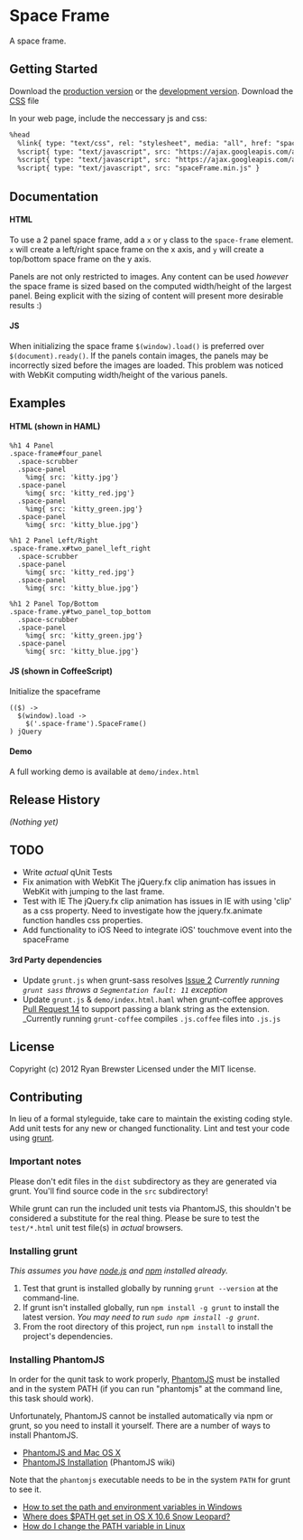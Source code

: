 # Space Frame

A space frame.

## Getting Started
Download the [production version][min] or the [development version][max].
Download the [CSS][css] file

[min]: https://raw.github.com/brewster1134/jquery-space-frame/master/dist/spaceFrame.min.js
[max]: https://raw.github.com/brewster1134/jquery-space-frame/master/dist/spaceFrame.js
[css]: https://raw.github.com/brewster1134/jquery-space-frame/master/dist/spaceFrame.css

In your web page, include the neccessary js and css:

```html (shown in HAML)
%head
  %link{ type: "text/css", rel: "stylesheet", media: "all", href: "spaceFrame.css" }
  %script{ type: "text/javascript", src: "https://ajax.googleapis.com/ajax/libs/jquery/1.7.2/jquery.min.js" }
  %script{ type: "text/javascript", src: "https://ajax.googleapis.com/ajax/libs/jqueryui/1.8.23/jquery-ui.min.js" }
  %script{ type: "text/javascript", src: "spaceFrame.min.js" }
```

## Documentation

#### HTML

To use a 2 panel space frame, add a `x` or `y` class to the `space-frame`
element.  `x` will create a left/right space frame on the x axis, and `y` will
create a top/bottom space frame on the y axis.

Panels are not only restricted to images.  Any content can be used *however* the
space frame is sized based on the computed width/height of the largest panel.
Being explicit with the sizing of content will present more desirable results :)

#### JS

When initializing the space frame `$(window).load()` is preferred over
`$(document).ready()`.  If the panels contain images, the panels may be
incorrectly sized before the images are loaded.  This problem was noticed with
WebKit computing width/height of the various panels.

## Examples

#### HTML (shown in HAML)

``` haml
%h1 4 Panel
.space-frame#four_panel
  .space-scrubber
  .space-panel
    %img{ src: 'kitty.jpg'}
  .space-panel
    %img{ src: 'kitty_red.jpg'}
  .space-panel
    %img{ src: 'kitty_green.jpg'}
  .space-panel
    %img{ src: 'kitty_blue.jpg'}

%h1 2 Panel Left/Right
.space-frame.x#two_panel_left_right
  .space-scrubber
  .space-panel
    %img{ src: 'kitty_red.jpg'}
  .space-panel
    %img{ src: 'kitty_blue.jpg'}

%h1 2 Panel Top/Bottom
.space-frame.y#two_panel_top_bottom
  .space-scrubber
  .space-panel
    %img{ src: 'kitty_green.jpg'}
  .space-panel
    %img{ src: 'kitty_blue.jpg'}
```

#### JS (shown in CoffeeScript)

Initialize the spaceframe

``` coffee-script
(($) ->
  $(window).load ->
    $('.space-frame').SpaceFrame()
) jQuery
```

#### Demo

A full working demo is available at `demo/index.html`

## Release History
_(Nothing yet)_

## TODO

* Write _actual_ qUnit Tests
* Fix animation with WebKit
  The jQuery.fx clip animation has issues in WebKit with jumping to the last frame.
* Test with IE
  The jQuery.fx clip animation has issues in IE with using 'clip' as a css property.  Need to investigate how the jquery.fx.animate function handles css properties.
* Add functionality to iOS
  Need to integrate iOS' touchmove event into the spaceFrame

#### 3rd Party dependencies
* Update `grunt.js` when grunt-sass resolves [Issue 2](https://github.com/sindresorhus/grunt-sass/issues/2)
  _Currently running `grunt sass` throws a `Segmentation fault: 11` exception_
* Update `grunt.js` & `demo/index.html.haml` when grunt-coffee approves [Pull Request 14](https://github.com/avalade/grunt-coffee/pull/14) to support passing a blank string as the extension.
  _Currently running `grunt-coffee` compiles `.js.coffee` files into `.js.js`

## License
Copyright (c) 2012 Ryan Brewster
Licensed under the MIT license.

## Contributing
In lieu of a formal styleguide, take care to maintain the existing coding style. Add unit tests for any new or changed functionality. Lint and test your code using [grunt](https://github.com/cowboy/grunt).

### Important notes
Please don't edit files in the `dist` subdirectory as they are generated via grunt. You'll find source code in the `src` subdirectory!

While grunt can run the included unit tests via PhantomJS, this shouldn't be considered a substitute for the real thing. Please be sure to test the `test/*.html` unit test file(s) in _actual_ browsers.

### Installing grunt
_This assumes you have [node.js](http://nodejs.org/) and [npm](http://npmjs.org/) installed already._

1. Test that grunt is installed globally by running `grunt --version` at the command-line.
1. If grunt isn't installed globally, run `npm install -g grunt` to install the latest version. _You may need to run `sudo npm install -g grunt`._
1. From the root directory of this project, run `npm install` to install the project's dependencies.

### Installing PhantomJS

In order for the qunit task to work properly, [PhantomJS](http://www.phantomjs.org/) must be installed and in the system PATH (if you can run "phantomjs" at the command line, this task should work).

Unfortunately, PhantomJS cannot be installed automatically via npm or grunt, so you need to install it yourself. There are a number of ways to install PhantomJS.

* [PhantomJS and Mac OS X](http://ariya.ofilabs.com/2012/02/phantomjs-and-mac-os-x.html)
* [PhantomJS Installation](http://code.google.com/p/phantomjs/wiki/Installation) (PhantomJS wiki)

Note that the `phantomjs` executable needs to be in the system `PATH` for grunt to see it.

* [How to set the path and environment variables in Windows](http://www.computerhope.com/issues/ch000549.htm)
* [Where does $PATH get set in OS X 10.6 Snow Leopard?](http://superuser.com/questions/69130/where-does-path-get-set-in-os-x-10-6-snow-leopard)
* [How do I change the PATH variable in Linux](https://www.google.com/search?q=How+do+I+change+the+PATH+variable+in+Linux)
